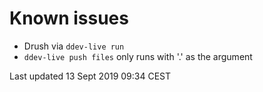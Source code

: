 # Known issues

* Drush via `ddev-live run`
* `ddev-live push files` only runs with '.' as the argument

Last updated 13 Sept 2019 09:34 CEST